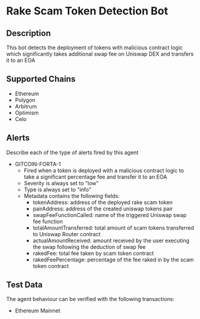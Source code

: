 # Rake Scam Token Detection Bot

## Description

This bot detects the deployment of tokens with malicious contract logic which significantly takes additional swap fee on Uniswap DEX and transfers it to an EOA

## Supported Chains

- Ethereum
- Polygon
- Arbitrum
- Optimism
- Celo


## Alerts

Describe each of the type of alerts fired by this agent

- GITCOIN-FORTA-1
  - Fired when a token is deployed with a malicious contract logic to take a significant percentage fee and transfer it to an EOA 
  - Severity is always set to "low" 
  - Type is always set to "info"
  - Metadata contains the following fields: 
    - tokenAddress: address of the deployed rake scam token
    - pairAddress: address of the created uniswap tokens pair
    - swapFeeFunctionCalled: name of the triggered Uniswap swap fee function
    - totalAmountTransferred: total amount of scam tokens transferred to Uniswap Router contract
    - actualAmountReceived: amount received by the user executing the swap following the deduction of swap fee
    - rakedFee: total fee taken by scam token contract
    - rakedFeePercentage: percentage of the fee raked in by the scam token contract

## Test Data

The agent behaviour can be verified with the following transactions:

- Ethereum Mainnet
